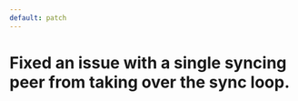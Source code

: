 ```yaml
---
default: patch
---
```


# Fixed an issue with a single syncing peer from taking over the sync loop.
